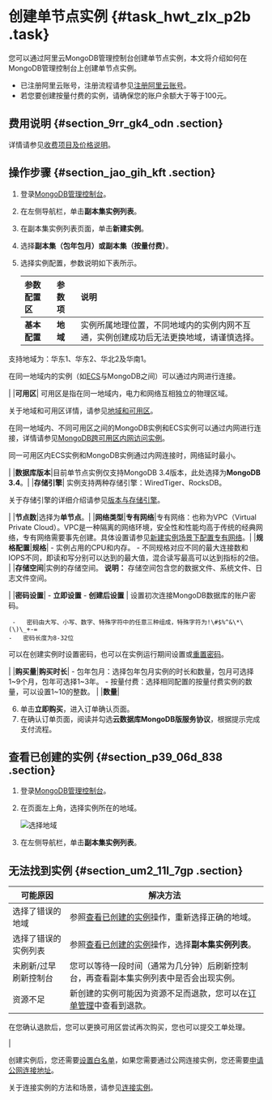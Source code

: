 # 创建单节点实例 {#task_hwt_zlx_p2b .task}

您可以通过阿里云MongoDB管理控制台创建单节点实例，本文将介绍如何在MongoDB管理控制台上创建单节点实例。

-   已注册阿里云账号，注册流程请参见[注册阿里云账号](https://help.aliyun.com/knowledge_detail/37195.html)。
-   若您要创建按量付费的实例，请确保您的账户余额大于等于100元。

## 费用说明 {#section_9rr_gk4_odn .section}

详情请参见[收费项目及价格说明](../../../../cn.zh-CN/产品定价/收费项目及价格说明.md#)。

## 操作步骤 {#section_jao_gih_kft .section}

1.  登录[MongoDB管理控制台](https://mongodb.console.aliyun.com/#/mongodb/list)。
2.  在左侧导航栏，单击**副本集实例列表**。
3.  在副本集实例列表页面，单击**新建实例**。
4.  选择**副本集（包年包月）**或**副本集（按量付费）**。
5.  选择实例配置，参数说明如下表所示。 

    |参数配置区|参数项|说明|
    |:----|:--|:-|
    |**基本配置**|**地域**| 实例所属地理位置，不同地域内的实例内网不互通，实例创建成功后无法更换地域，请谨慎选择。

 支持地域为：华东1、华东2、华北2及华南1。

 在同一地域内的实例（如[ECS](https://help.aliyun.com/document_detail/25367.html)与MongoDB之间）可以通过内网进行连接。

 |
    |**可用区**| 可用区是指在同一地域内，电力和网络互相独立的物理区域。

 关于地域和可用区详情，请参见[地域和可用区](https://help.aliyun.com/document_detail/40654.html)。

 在同一地域内、不同可用区之间的MongoDB实例和ECS实例可以通过内网进行连接，详情请参见[MongoDB跨可用区内网访问实例](../../../../cn.zh-CN/用户指南/连接实例/MongoDB跨可用区内网访问实例.md#)。

 同一可用区内ECS实例和MongoDB实例通过内网连接时，网络延时最小。

 |
    |**数据库版本**|目前单节点实例仅支持MongoDB 3.4版本，此处选择为**MongoDB 3.4**。|
    |**存储引擎**| 实例支持两种存储引擎：WiredTiger、RocksDB。

 关于存储引擎的详细介绍请参见[版本与存储引擎](../../../../cn.zh-CN/产品简介/版本及存储引擎.md#)。

 |
    |**节点数**|选择为**单节点**。|
    |**网络类型**|**专有网络**|专有网络：也称为VPC（Virtual Private Cloud）。VPC是一种隔离的网络环境，安全性和性能均高于传统的经典网络，专有网络需要事先创建。具体设置请参见[新建实例场景下配置专有网络](../../../../cn.zh-CN/用户指南/管理网络连接/新建实例场景下配置专有网络.md#)。|
    |**规格配置**|**规格**|     -   实例占用的CPU和内存。
    -   不同规格对应不同的最大连接数和IOPS不同，即读和写分别可以达到的最大值，混合读写最高可以达到指标的2倍。
 |
    |**存储空间**|实例的存储空间。 **说明：** 存储空间包含您的数据文件、系统文件、日志文件空间。

 |
    |**密码设置**|     -   **立即设置**
    -   **创建后设置**
 | 设置初次连接MongoDB数据库的账户密码。

     -   密码由大写、小写、数字、特殊字符中的任意三种组成，特殊字符为!\#$%^&\*\(\)\_+-=
    -   密码长度为8-32位
 可以在创建实例时设置密码，也可以在实例运行期间设置或[重置密码](cn.zh-CN/单节点快速入门/设置密码.md#)。

 |
    |**购买量**|**购买时长**|     -   包年包月：选择包年包月实例的时长和数量，包月可选择1~9个月，包年可选择1~3年。
    -   按量付费：选择相同配置的按量付费实例的数量，可以设置1~10的整数。
 |
    |**数量**|

6.  单击**立即购买**，进入订单确认页面。
7.  在确认订单页面，阅读并勾选**云数据库MongoDB版服务协议**，根据提示完成支付流程。

## 查看已创建的实例 {#section_p39_06d_838 .section}

1.  登录[MongoDB管理控制台](https://mongodb.console.aliyun.com/)。
2.  在页面左上角，选择实例所在的地域。 

    ![选择地域](http://static-aliyun-doc.oss-cn-hangzhou.aliyuncs.com/assets/img/6659/156877777956669_zh-CN.png)

3.  在左侧导航栏，单击**副本集实例列表**。

## 无法找到实例 {#section_um2_11l_7gp .section}

|可能原因|解决方法|
|----|----|
|选择了错误的地域|参照[查看已创建的实例](#section_p39_06d_838)操作，重新选择正确的地域。|
|选择了错误的实例列表|参照[查看已创建的实例](#section_p39_06d_838)操作，选择**副本集实例列表**。|
|未刷新/过早刷新控制台|您可以等待一段时间（通常为几分钟）后刷新控制台，再查看副本集实例列表中是否会出现实例。|
|资源不足| 新创建的实例可能因为资源不足而退款，您可以在[订单管理](https://expense.console.aliyun.com/#/order/list/)中查看到退款。

 在您确认退款后，您可以更换可用区尝试再次购买，您也可以提交工单处理。

 |

创建实例后，您还需要[设置白名单](cn.zh-CN/单节点快速入门/设置白名单.md#)，如果您需要通过公网连接实例，您还需要[申请公网连接地址](cn.zh-CN/单节点快速入门/申请公网连接地址.md#)。

关于连接实例的方法和场景，请参见[连接实例](../../../../cn.zh-CN/用户指南/连接实例/连接实例.md#)。


